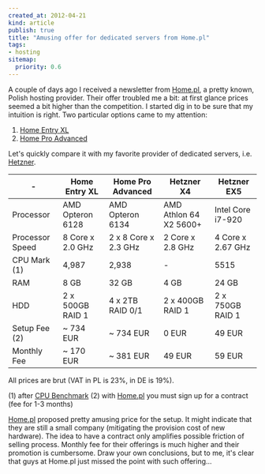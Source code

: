 ```yaml
---
created_at: 2012-04-21
kind: article
publish: true
title: "Amusing offer for dedicated servers from Home.pl"
tags:
- hosting
sitemap:
  priority: 0.6
---
```


A couple of days ago I received a newsletter from [Home.pl](http://home.pl), a pretty known, Polish hosting provider. Their offer troubled me a bit: at first glance prices seemed a bit higher than the competition. I started dig in to be sure that my intuition is right. Two particular options came to my attention:

1. [Home Entry XL](https://home.pl/serwery/dedykowane/entryline)
1. [Home Pro Advanced](https://home.pl/serwery/dedykowane/proline)

Let's quickly compare it with my favorite provider of dedicated servers, i.e. [Hetzner](http://hetzner.de).

<table class='table'>
  <thead>
    <tr>
      <th>-</th>
      <th>Home Entry XL</th>
      <th>Home Pro Advanced</th>
      <th>Hetzner X4</th>
      <th>Hetzner EX5</th>
    </tr>
  </thead>
  <tbody>
    <tr>
      <td>Processor</td>
      <td>AMD Opteron 6128</td>
      <td>AMD Opteron 6134</td>
      <td>AMD Athlon 64 X2 5600+</td>
      <td>Intel Core i7-920</td>
    </tr>
    <tr>
      <td>Processor Speed</td>
      <td>8 Core x 2.0 GHz</td>
      <td>2 x 8 Core x 2.3 GHz</td>
      <td>2 Core x 2.8 GHz</td>
      <td>4 Core x 2.67 GHz</td>
    </tr>
    <tr>
      <td>CPU Mark (1)</td>
      <td>4,987</td>
      <td>2,938</td>
      <td>-</td>
      <td>5515</td>
    </tr>
    <tr>
      <td>RAM</td>
      <td>8 GB</td>
      <td>32 GB</td>
      <td>4 GB</td>
      <td>24 GB</td>
    </tr>
    <tr>
      <td>HDD</td>
      <td>2 x 500GB RAID 1</td>
      <td>4 x 2TB RAID 0/1</td>
      <td>2 x 400GB RAID 1</td>
      <td>2 x 750GB RAID 1</td>
    </tr>
    <tr>
      <td>Setup Fee (2)</td>
      <td>~ 734 EUR</td>
      <td>~ 734 EUR</td>
      <td>0 EUR</td>
      <td>49 EUR</td>
    </tr>
    <tr>
      <td>Monthly Fee</td>
      <td>~ 170 EUR</td>
      <td>~ 381 EUR</td>
      <td>49 EUR</td>
      <td>59 EUR</td>
    </tr>
  </tbody>
</table>

All prices are brut (VAT in PL is 23%, in DE is 19%).

(1) after [CPU Benchmark](http://www.cpubenchmark.net/high_end_cpus.html)
(2) with [Home.pl](http://home.pl) you must sign up for a contract (fee for 1-3 months)

[Home.pl](http://home.pl) proposed pretty amusing price for the setup. It might indicate that they are still a small company (mitigating the provision cost of new hardware). The idea to have a contract only amplifies possible friction of selling process. Monthly fee for their offerings is much higher and their promotion is cumbersome. Draw your own conclusions, but to me, it's clear that guys at Home.pl just missed the point with such offering...

